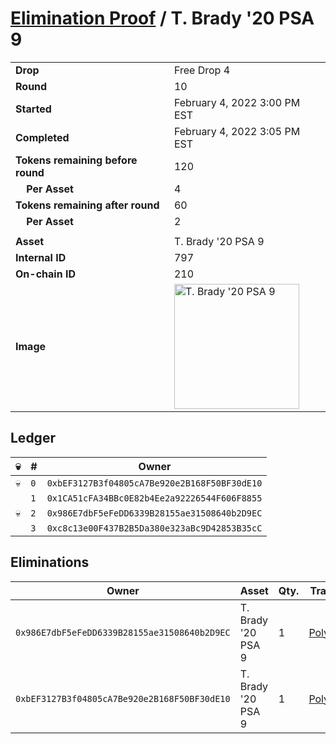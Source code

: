 # [Elimination Proof](./readme.md) / T. Brady &#039;20 PSA 9

|||
|---|---|
| **Drop** | Free Drop 4 |
| **Round** | 10 |
| **Started** | February 4, 2022 3:00 PM EST |
| **Completed** | February 4, 2022 3:05 PM EST |
| **Tokens remaining before round** | 120 |
| **&nbsp;&nbsp;&nbsp;&nbsp;Per Asset** | 4 |
| **Tokens remaining after round** | 60 |
| **&nbsp;&nbsp;&nbsp;&nbsp;Per Asset** | 2 |
| | |
| **Asset** | T. Brady &#039;20 PSA 9 |
| **Internal ID** | 797 |
| **On-chain ID** | 210 |
| **Image** | <img src="https://tcdn.blokpax.com/957181fa-d3f6-46dd-9133-dc59953aecb5/dc3b9fff5fbcbb6a160999134ccece8e2294e18f5eb5b327de5678722547ddff.jpg" height="200" alt="T. Brady &#039;20 PSA 9" /> |

## Ledger

| 💀 | # | Owner |
| --- | --- | --- |
| 💀 | `0` | `0xbEF3127B3f04805cA7Be920e2B168F50BF30dE10` |
|  | `1` | `0x1CA51cFA34BBc0E82b4Ee2a92226544F606F8855` |
| 💀 | `2` | `0x986E7dbF5eFeDD6339B28155ae31508640b2D9EC` |
|  | `3` | `0xc8c13e00F437B2B5Da380e323aBc9D42853B35cC` |


## Eliminations

| Owner | Asset | Qty. | Transaction |
| --- | --- | --- | --- |
| `0x986E7dbF5eFeDD6339B28155ae31508640b2D9EC` | T. Brady '20 PSA 9 | 1 | [Polygonscan](https://polygonscan.com/tx/0xee1469425ab5a4341bf438dc69e8f2da10c99cb73d681be2bcffe5fb7ca35240) |
| `0xbEF3127B3f04805cA7Be920e2B168F50BF30dE10` | T. Brady '20 PSA 9 | 1 | [Polygonscan](https://polygonscan.com/tx/0x6c72967010365f85a36dcf66e290d3295cdd5a7a991572500dc0f7866675382a) |
